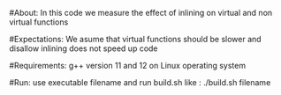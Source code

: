 #About:
In this code we measure the effect of inlining on virtual and non virtual functions

#Expectations:
We asume that virtual functions should be slower and disallow inlining does not speed up code

#Requirements: 
g++ version 11 and 12 on Linux operating system

#Run:
use executable filename
and run build.sh like : ./build.sh filename
